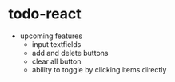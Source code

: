 # todo-react

- upcoming features
  - input textfields
  - add and delete buttons
  - clear all button
  - ability to toggle by clicking items directly
